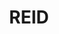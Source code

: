 ---
lastmod: '2025-04-06T06:05:20+00:00'
latitude: -35.270615
layout: suburb
longitude: 149.133208
postcode: '2612'
state: ACT
title: REID
url: /act/reid/
---